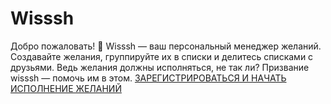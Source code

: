 # Wisssh
Добро пожаловать! 🙏 Wisssh — ваш персональный менеджер желаний. Создавайте желания, группируйте их в списки и делитесь списками с друзьями. Ведь желания должны исполняться, не так ли? Призвание wisssh — помочь им в этом.
[ЗАРЕГИСТРИРОВАТЬСЯ И НАЧАТЬ ИСПОЛНЕНИЕ ЖЕЛАНИЙ](https://wissshclient-1-v2948381.deta.app/login)